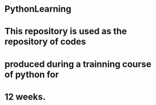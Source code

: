 # PythonLearning
# This repository is used as the repository of codes
# produced during a trainning course of python for
# 12 weeks.
